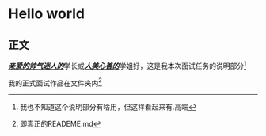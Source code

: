 # Hello world
## 正文
<u>***亲爱的帅气迷人的***</u>学长或<u>***人美心善的***</u>学姐好，这是我本次面试任务的说明部分[^注1]  
[^注1]:我也不知道这个说明部分有啥用，但这样看起来有.高端  

我的正式面试作品在文件夹内[^注2]
[^注2]:即真正的READEME.md
